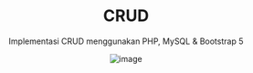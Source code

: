 <div align=center>

# CRUD

Implementasi CRUD menggunakan PHP, MySQL &amp; Bootstrap 5

![image](https://user-images.githubusercontent.com/1304703/132048675-4ff80ee6-54ee-41ad-850b-0fdf2a6a1adf.jpeg)
</div>
